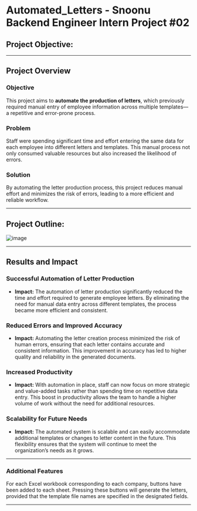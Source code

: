 # Automated_Letters - Snoonu Backend Engineer Intern Project #02

## Project Objective:
---

## Project Overview

### Objective
This project aims to **automate the production of letters**, which previously required manual entry of employee information across multiple templates—a repetitive and error-prone process.

### Problem
Staff were spending significant time and effort entering the same data for each employee into different letters and templates. This manual process not only consumed valuable resources but also increased the likelihood of errors.

### Solution
By automating the letter production process, this project reduces manual effort and minimizes the risk of errors, leading to a more efficient and reliable workflow.

---

## Project Outline:
 
![image](https://github.com/user-attachments/assets/2f546117-8ff2-4d59-ae3a-2ced57853446)

---

## Results and Impact

### **Successful Automation of Letter Production**
- **Impact:** The automation of letter production significantly reduced the time and effort required to generate employee letters. By eliminating the need for manual data entry across different templates, the process became more efficient and consistent.

### **Reduced Errors and Improved Accuracy**
- **Impact:** Automating the letter creation process minimized the risk of human errors, ensuring that each letter contains accurate and consistent information. This improvement in accuracy has led to higher quality and reliability in the generated documents.

### **Increased Productivity**
- **Impact:** With automation in place, staff can now focus on more strategic and value-added tasks rather than spending time on repetitive data entry. This boost in productivity allows the team to handle a higher volume of work without the need for additional resources.

### **Scalability for Future Needs**
- **Impact:** The automated system is scalable and can easily accommodate additional templates or changes to letter content in the future. This flexibility ensures that the system will continue to meet the organization’s needs as it grows.

---

### Additional Features
For each Excel workbook corresponding to each company, buttons have been added to each sheet. Pressing these buttons will generate the letters, provided that the template file names are specified in the designated fields.

---
